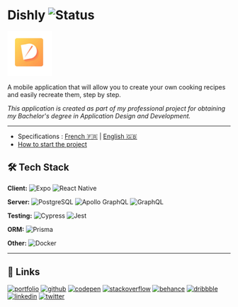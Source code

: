 # Dishly ![Status](https://img.shields.io/badge/Status-On%20going-fd9644?style=flat-square)

<!-- ![Status](https://img.shields.io/badge/Status-On%20going-fd9644?style=flat-square)
![Status](https://img.shields.io/badge/Status-Finished-20bf6b?style=flat-square) -->

<img src="./documentation/assets/logo-v0.1.png" width=20%>

A mobile application that will allow you to create your own cooking recipes and easily recreate them, step by step.

_This application is created as part of my professional project for obtaining my Bachelor's degree in Application Design and Development._

---
* Specifications : [French 🇫🇷](./documentation/specs-fr.md) | [English 🇬🇧](./documentation/specs-en.md)
* [How to start the project](./documentation/start-project.md)



## 🛠 Tech Stack

**Client:**
![Expo](https://img.shields.io/badge/Expo-1B1F23?&logo=expo&logoColor=white)
![React Native](https://img.shields.io/badge/React_Native-20232A?&logo=react&logoColor=61DAFB)  

    
    
**Server:**
![PostgreSQL](https://img.shields.io/badge/PostgreSQL-316192?&logo=postgresql&logoColor=white)
![Apollo GraphQL](https://img.shields.io/badge/Apollo%20GraphQL-311C87?&&logo=Apollo%20GraphQL&logoColor=white)
![GraphQL](https://img.shields.io/badge/GraphQl-E10098?&logo=graphql&logoColor=white)


**Testing:**
![Cypress](https://img.shields.io/badge/Cypress-17202C?&logo=cypress&logoColor=white)
![Jest](https://img.shields.io/badge/Jest-C21325?&logo=jest&logoColor=white)
        
**ORM:**
![Prisma](https://img.shields.io/badge/Prisma-3982CE?&logo=Prisma&logoColor=white)

**Other:**
![Docker](https://img.shields.io/badge/Docker-2CA5E0?&logo=docker&logoColor=white)

---

<!-- ## 📲 Deployment

![Netlify](https://img.shields.io/badge/Netlify-00C7B7?&logo=netlify&logoColor=white)
![Vercel](https://img.shields.io/badge/Vercel-000000?&logo=vercel&logoColor=white)

--- -->


<!-- ## 📸 Screenshots

<img src="img/screenshot.png" width=50%>

--- -->

## 🔗 Links

[![portfolio](https://img.shields.io/badge/my_portfolio-000?style=for-the-badge&logo=ko-fi&logoColor=white)](https://kevinbourgitteau.com/)
[![github](https://img.shields.io/badge/GitHub-100000?style=for-the-badge&logo=github&logoColor=white)](https://github.com/ka-be)
[![codepen](https://img.shields.io/badge/Codepen-000000?style=for-the-badge&logo=codepen&logoColor=white)](https://codepen.io/ka-be)
[![stackoverflow](https://img.shields.io/badge/Stack_Overflow-FE7A16?style=for-the-badge&logo=stack-overflow&logoColor=white)](https://stackoverflow.com/users/13797852/kevin-bjto)
[![behance](https://img.shields.io/badge/-Behance-blue?style=for-the-badge&logo=behance&logoColor=white)](https://www.behance.net/kaabe)
[![dribbble](https://img.shields.io/badge/Dribbble-EA4C89?style=for-the-badge&logo=dribbble&logoColor=white)](https://dribbble.com/Kaabee)
[![linkedin](https://img.shields.io/badge/linkedin-0A66C2?style=for-the-badge&logo=linkedin&logoColor=white)](https://fr.linkedin.com/in/kevin-bourgitteau)
[![twitter](https://img.shields.io/badge/twitter-1DA1F2?style=for-the-badge&logo=twitter&logoColor=white)](https://twitter.com/BjtoKevin)
